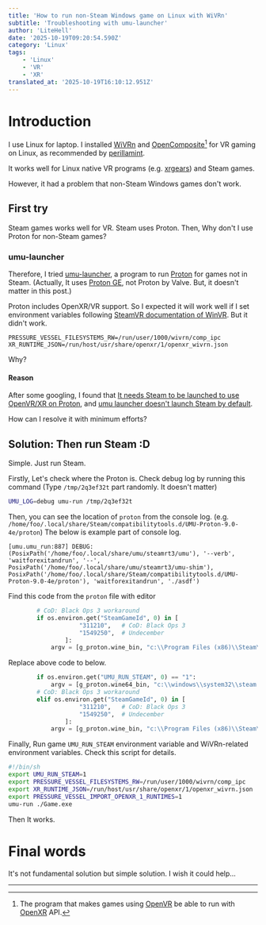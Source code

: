 ```yaml
---
title: 'How to run non-Steam Windows game on Linux with WiVRn'
subtitle: 'Troubleshooting with umu-launcher'
author: 'LiteHell'
date: '2025-10-19T09:20:54.590Z'
category: 'Linux'
tags:
    - 'Linux'
    - 'VR'
    - 'XR'
translated_at: '2025-10-19T16:10:12.951Z'
---
```

# Introduction
I use Linux for laptop. I installed [WiVRn](https://github.com/WiVRn/WiVRn) and [OpenComposite](https://gitlab.com/znixian/OpenOVR/)[^1] for VR gaming on Linux, as recommended by [perillamint](https://social.silicon.moe/@perillamint).

It works well for Linux native VR programs (e.g. [xrgears](https://gitlab.freedesktop.org/monado/demos/xrgears)) and Steam games.

However, it had a problem that non-Steam Windows games don't work.

## First try
Steam games works well for VR. Steam uses Proton. Then, Why don't I use Proton for non-Steam games?


### umu-launcher
Therefore, I tried [umu-launcher](https://github.com/Open-Wine-Components/umu-launcher), a program to run [Proton](https://github.com/ValveSoftware/Proton) for games not in Steam. (Actually, It uses [Proton GE](https://github.com/GloriousEggroll/proton-ge-custom), not Proton by Valve. But, it doesn't matter in this post.)

Proton includes OpenXR/VR support. So I expected it will work well if I set environment variables following [SteamVR documentation of WinVR](https://github.com/WiVRn/WiVRn/blob/master/docs/steamvr.md). But it didn't work.
```env
PRESSURE_VESSEL_FILESYSTEMS_RW=/run/user/1000/wivrn/comp_ipc
XR_RUNTIME_JSON=/run/host/usr/share/openxr/1/openxr_wivrn.json
```
Why?

#### Reason
After some googling, I found that [It needs Steam to be launched to use OpenVR/XR on Proton](https://github.com/ValveSoftware/Proton/issues/8256), and [umu launcher doesn't launch Steam by default](https://github.com/GloriousEggroll/proton-ge-custom/issues/214#issuecomment-3230936706).

How can I resolve it with minimum efforts?

## Solution: Then run Steam :D
Simple. Just run Steam. 

Firstly, Let's check where the Proton is. Check debug log by running this command (Type `/tmp/2q3ef32t` part randomly. It doesn't matter)
```bash
UMU_LOG=debug umu-run /tmp/2q3ef32t
```

Then, you can see the location of `proton` from the console log. (e.g. `/home/foo/.local/share/Steam/compatibilitytools.d/UMU-Proton-9.0-4e/proton`) The below is example part of console log.

```
[umu.umu_run:887] DEBUG: (PosixPath('/home/foo/.local/share/umu/steamrt3/umu'), '--verb', 'waitforexitandrun', '--', PosixPath('/home/foo/.local/share/umu/steamrt3/umu-shim'), PosixPath('/home/foo/.local/share/Steam/compatibilitytools.d/UMU-Proton-9.0-4e/proton'), 'waitforexitandrun', './asdf')
```

Find this code from the `proton` file with editor
```python
        # CoD: Black Ops 3 workaround
        if os.environ.get("SteamGameId", 0) in [
                    "311210",   # CoD: Black Ops 3
                    "1549250",  # Undecember
                ]:
            argv = [g_proton.wine_bin, "c:\\Program Files (x86)\\Steam\\steam.exe"]
```

Replace above code to below.
```python
        if os.environ.get("UMU_RUN_STEAM", 0) == "1":
            argv = [g_proton.wine64_bin, "c:\\windows\\system32\\steam.exe"]
        # CoD: Black Ops 3 workaround
        elif os.environ.get("SteamGameId", 0) in [
                    "311210",   # CoD: Black Ops 3
                    "1549250",  # Undecember
                ]:
            argv = [g_proton.wine_bin, "c:\\Program Files (x86)\\Steam\\steam.exe"]
```

Finally, Run game `UMU_RUN_STEAM` environment variable and WiVRn-related environment variables. Check this script for details.
```bash
#!/bin/sh
export UMU_RUN_STEAM=1 
export PRESSURE_VESSEL_FILESYSTEMS_RW=/run/user/1000/wivrn/comp_ipc
export XR_RUNTIME_JSON=/run/host/usr/share/openxr/1/openxr_wivrn.json
export PRESSURE_VESSEL_IMPORT_OPENXR_1_RUNTIMES=1
umu-run ./Game.exe
```

Then It works.

# Final words
It's not fundamental solution but simple solution. I wish it could help...

---
[^1]: The program that makes games using [OpenVR](https://github.com/ValveSoftware/openvr) be able to run with [OpenXR](https://www.khronos.org/openxr/) API.
